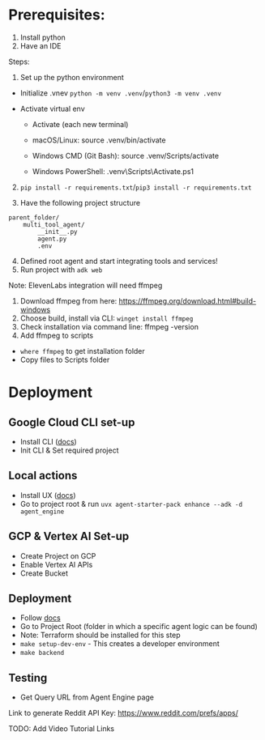 # Prerequisites: 
1. Install python
2. Have an IDE

Steps:
1. Set up the python environment

- Initialize .vnev `python -m venv .venv`/`python3 -m venv .venv`

- Activate virtual env

    - Activate (each new terminal)

    - macOS/Linux: source .venv/bin/activate

    - Windows CMD (Git Bash): source .venv/Scripts/activate

    - Windows PowerShell: .venv\Scripts\Activate.ps1


2. `pip install -r requirements.txt`/`pip3 install -r requirements.txt`

3. Have the following project structure
```
parent_folder/
    multi_tool_agent/
        __init__.py
        agent.py
        .env
```
4. Defined root agent and start integrating tools and services!
5. Run project with `adk web`

Note: ElevenLabs integration will need ffmpeg
1. Download ffmpeg from here: https://ffmpeg.org/download.html#build-windows
2. Choose build, install via CLI: `winget install ffmpeg`
4. Check installation via command line: ffmpeg -version
5. Add ffmpeg to scripts
- `where ffmpeg` to get installation folder
- Copy files to Scripts folder

# Deployment

## Google Cloud CLI set-up
- Install CLI ([docs](https://cloud.google.com/sdk/docs/install-sdk))
- Init CLI & Set required project

## Local actions
- Install UX ([docs](https://docs.astral.sh/uv/getting-started/installation/#standalone-installer))
- Go to project root & run `uvx agent-starter-pack enhance --adk -d agent_engine`

## GCP & Vertex AI Set-up
- Create Project on GCP
- Enable Vertex AI APIs
- Create Bucket
<!-- - Copy Project ID, bucket, location in depl -->

## Deployment
- Follow [docs](https://google.github.io/adk-docs/deploy/agent-engine/#deploy-ad)
- Go to Project Root (folder in which a specific agent logic can be found)
- Note: Terraform should be installed for this step
- `make setup-dev-env` - This creates a developer environment
- `make backend`

## Testing
- Get Query URL from Agent Engine page

Link to generate Reddit API Key: https://www.reddit.com/prefs/apps/

TODO: Add Video Tutorial Links